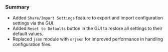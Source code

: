 ### Summary

- Added `Share/Import Settings` feature to export and import configuration settings via the GUI.
- Added `Reset to Defaults` button in the GUI to restore all settings to their default values.
- Replaced `json` module with `orjson` for improved performance in handling configuration files.
